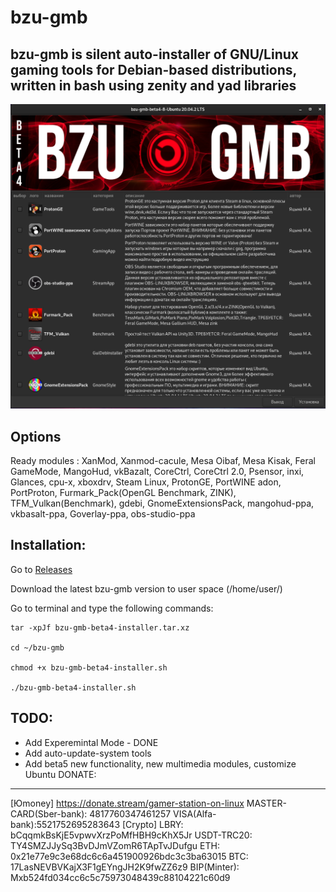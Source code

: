 # bzu-gmb
bzu-gmb is silent auto-installer of GNU/Linux gaming tools for Debian-based distributions, written in bash using zenity and yad libraries
-----------
<img src="image/bzu-gmb-beta4-7.png" alt="My cool logo"/>

Options
-----------
Ready modules : XanMod, Xanmod-cacule, Mesa Oibaf, Mesa Kisak, Feral GameMode, MangoHud, vkBazalt, CoreCtrl, CoreCtrl 2.0, Psensor, inxi, Glances, cpu-x, xboxdrv, Steam Linux, ProtonGE, PortWINE adon, PortProton, Furmark_Pack(OpenGL Benchmark, ZINK), TFM_Vulkan(Benchmark), gdebi, GnomeExtensionsPack, mangohud-ppa, vkbasalt-ppa, Goverlay-ppa, obs-studio-ppa

Installation:
-----------
Go to [Releases](https://github.com/redrootmin/bzu-gmb/releases)

Download the latest bzu-gmb version to user space (/home/user/)

Go to terminal and type the following commands:
```
tar -xpJf bzu-gmb-beta4-installer.tar.xz

cd ~/bzu-gmb

chmod +x bzu-gmb-beta4-installer.sh

./bzu-gmb-beta4-installer.sh
```

TODO:
-----------
- Add Experemintal Mode - DONE
- Add auto-update-system tools
- Add beta5  new functionality, new multimedia modules, customize Ubuntu
DONATE:
-----------
[Юmoney] https://donate.stream/gamer-station-on-linux
MASTER-CARD(Sber-bank): 4817760347461257
VISA(Alfa-bank):5521752695283643
[Crypto]
LBRY: bCqqmkBsKjE5vpwvXrzPoMfHBH9cKhX5Jr
USDT-TRC20: TY4SMZJJySq3BvDJmVZomR6TApTvJDufgu
ETH: 0x21e77e9c3e68dc6c6a451900926bdc3c3ba63015
BTC: 17LasNEVBVKajX3F1gEYngJH2K9fwZZ6z9
BIP(Minter): Mxb524fd034cc6c5c75973048439c88104221c60d9
